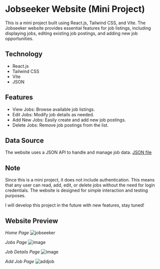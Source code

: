 # Jobseeker Website (Mini Project)
This is a mini project built using React.js, Tailwind CSS, and Vite. The Jobseeker website provides essential features for job listings, including displaying jobs, editing existing job postings, and adding new job opportunities.

## **Technology**
- React.js
- Tailwind CSS
- Vite
- JSON


## **Features**
- View Jobs: Browse available job listings.
- Edit Jobs: Modify job details as needed.
- Add New Jobs: Easily create and add new job postings.
- Delete Jobs: Remove job postings from the list.


## **Data Source**
The website uses a JSON API to handle and manage job data. [JSON file](https://github.com/rastagymnastiar27/Jobseeker/blob/main/src/jobs.json)


## **Note**
Since this is a mini project, it does not include authentication. This means that any user can read, add, edit, or delete jobs without the need for login credentials. The website is designed for simple interaction and testing purposes.

I will develop this project in the future with new features, stay tuned!


## **Website Preview**

_Home Page_
![jobseeker](https://github.com/user-attachments/assets/43de914c-a3b5-418a-a146-a581c594fd42)

_Jobs Page_
![image](https://github.com/user-attachments/assets/49e92b06-b594-4e8f-90ee-00e2a6bd5620)

_Job Details Page_
![image](https://github.com/user-attachments/assets/97e2b6d7-8a06-4b07-a9ea-0e2d3d63fad0)

_Add Job Page_
![addjob](https://github.com/user-attachments/assets/80043755-1fc4-4ae9-8c3d-635a82c3027a)
